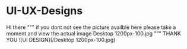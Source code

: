 # UI-UX-Designs

HI there 
"""
if you dont not see the picture availble here
please take a moment and view the actual image Desktop 1200px-100.jpg
"""
THANK YOU
![UI DESIGN](/Desktop 1200px-100.jpg)
